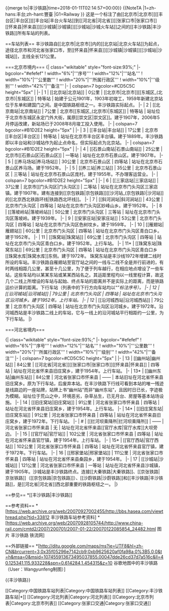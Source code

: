 {{merge to|丰沙铁路|time=2018-01-11T02:14:57+00:00}}
{{NoteTA
|1=zh-hans:丰台;zh-hant:豐臺
|G1=Railway
}}
这是一个标注了由[[北京市|北京市]][[丰台区|丰台区]][[丰台站|丰台火车站]]到[[河北省|河北省]][[张家口市|张家口市]][[怀来县|怀来县]][[沙城镇|沙城镇]][[沙城站|沙城火车站]]之间的[[丰沙铁路|丰沙铁路]]所有车站的列表。

==车站列表==
丰沙铁路自[[北京市|北京市]]内的[[北京站|北京火车站]]为起点，途径北京市和河北省张家口市，至[[怀来县|怀来县]][[沙城镇|沙城镇]][[沙城站|沙城站]]，主线全长121公里。

===北京市境内===
{| class="wikitable" style="font-size:93%;"
|- bgcolor="#efefef"
! width="6%"|'''序号'''
! width="12%"|'''站名'''
! width="10%"|'''公里数''' 
! width="20%"|'''所属行政区'''
! width="10%"|'''级别'''
! width="42%"|'''备注'''
|-
| colspan=7 bgcolor=#CD5C5C height="5px" |
|-
| 1
| [[北京站|北京站]]
| 0公里
| [[北京市|北京市]][[东城区_(北京市)|东城区]]
| 特等站
| 始建于公元1901年，1903年初竣工，1959年新建北京站位于东单和建国门之间。是中国铁路枢纽之一。丰沙铁路实际起点。
|-
| 2
| [[北京南站|北京南站]]
| 7公里
| 北京市[[东城区_(北京市)|东城区]]
| 特等站
| 站址位于北京市东城区永定门外大街，属原[[崇文区|崇文区]]。建于1907年，2006年5月停运改建，新站场已于2008年8月竣工投入使用。
|-
| colspan=7 bgcolor=#B1D2E2 height="5px" |
|-
| 3
| [[丰台站|丰台站]]
| 17公里
| 北京市[[丰台区|丰台区]]
| 特等站
| 站址在北京市丰台区丰台镇。建于1889年。丰沙铁路即以丰台站和沙城站作为起止点命名，但实际起点为北京站。
|-
| colspan=7 bgcolor=#B1D2E2 height="5px" |
|-
| 4
| [[石景山南站|石景山南站]]
| 25公里
| 北京市[[石景山区|石景山区]]
| 一等站
| 站址在北京市石景山区。建于1907年。
|-
| 5
| [[养马场站|养马场站]]
| 30公里
| 北京市石景山区
| 四等站
| 站址在北京市石景山区养马场。建于1952年。
|-
| 5
| [[养三站|养三站]]
| 35公里
| 北京市石景山区
| 三等站
| 站址在北京市石景山区庞村。建于1955年。不办理客运营业。
|-
| colspan=7 bgcolor=#B1D2E2 height="5px" |
|-
| 6
| [[三家店站|三家店站]]
| 37公里
| 北京市[[门头沟区|门头沟区]]
| 二等站
| 站址在北京市门头沟区三家店镇。建于1907年。建有连接到[[京包铁路|京包铁路]][[沙河站_(京包铁路)|沙河站]]的[[北京西北铁路环线|铁路西北环线]]。
|-
| 7
| [[斜河涧站|斜河涧站]]
| 43公里
| 北京市门头沟区
| 四等站
| 站址在北京市门头沟区妙峰山乡。建于1952年。
|-
| 8
| [[落坡岭站|落坡岭站]]
| 50公里
| 北京市门头沟区
| 三等站
| 站址在北京市门头沟区落坡岭。建于1939年。
|-
| 9
| [[安家庄站|安家庄站]]
| 53公里
| 北京市门头沟区
| 四等站
| 站址在北京市门头沟区色树坟乡。建于1959年。
|-
| 10
| [[雁翅站|雁翅站]]
| 60公里
| 北京市门头沟区
| 四等站
| 站址在北京市门头沟区青白口乡。建于1952年。
|-
| 11
| [[珠窝站|珠窝站]]
| 69公里
| 北京市门头沟区
| 四等站
| 站址在北京市门头沟区青白口乡。建于1952年。上行车站。
|-
| 11*
| [[珠窝东站|珠窝东站]]
| 69公里
| 北京市门头沟区
| 四等站
| 站址在北京市门头沟区青白口乡[[珠窝水库|珠窝水库]]东侧。建于1972年。 珠窝东站是丰沙线1972年增建二线时所设的车站。丰沙铁路自雁翅站至官厅站之间的一线与二线不全是并行前进的，有时两线相距几公里，甚至十几公里，为了便于列车越行，在相应地点增设了一些车站，这些车站均以某某东站或某某西站名之。其运距里程均以一线里程计算，故这几个二线上所增设的车站与起始、终点车站的距离并不是实际上的距离，而是铁路运价计算的距离。下行车站（列表中的下行方向车站均以“*”标注序号）。
|-
| 12
| [[沿河城站|沿河城站]]
| 79公里
| 北京市门头沟区
| 四等站
| 站址在北京市门头沟区沿河城乡。建于1952年。上行车站。
|-
| 12*
| [[沿河城西站|沿河城西站]]
| 79公里
| 北京市门头沟区
| 四等站
| 站址在北京市门头沟区沿河城乡。建于1972年。沿河城西站是丰沙铁路二线上的车站，它与一线上的沿河城站平行相距约一公里，为下行车站。
|}

===河北省境内===

{| class="wikitable" style="font-size:93%;"
|- bgcolor="#efefef"
! width="6%"|'''序号'''
! width="12%"|'''站名'''
! width="10%"|'''公里数''' 
! width="20%"|'''所属行政区'''
! width="10%"|'''级别'''
! width="42%"|'''备注'''
|-
| colspan=7 bgcolor=#CD5C5C height="5px" |
|-
| 13
| [[幽州站|幽州站]]
| 84公里
| [[河北省|河北省]][[张家口市|张家口市]][[怀来县|怀来县]]
| 四等站
| 站址在河北省怀来县旧庄窝乡，建于1954年。上行车站。
|-
| 13*
| [[幽州东站|幽州东站]]
| 84公里
| 河北省张家口市怀来县
| ——
| 本站旧址在河北省怀来县旧庄窝乡。原为下行车站，后废弃本站。在丰沙铁路下行线可看到本站的唯一残迹是线路边的一座站牌，站牌上书“幽州站”而非“幽州东站”，且因时日已长，字迹极为模糊。站址位于荒山之中，环境恶劣，杂草丛生，已无月台、房屋等基本站场设施。
|-
| 14
| [[旧庄窝站|旧庄窝站]]
| 91公里
| 河北省张家口市怀来县
| 四等站
| 站址在河北省怀来县旧庄窝乡，建于1954年。上行车站。
|-
| 14*
| [[旧庄窝东站|旧庄窝东站]]
| 91公里
| 河北省张家口市怀来县
| 四等站
| 站址在河北省怀来县旧庄窝乡，建于1972年。下行车站。
|-
| #
| [[拦河坝乘降所|拦河坝乘降所]]
| ——
| 河北省张家口市怀来县
| 无
| 站址在河北省怀来县[[官厅水库|官厅水库]]大坝旁边。
|-
| 15
| [[官厅站|官厅站]]
| 102公里
| 河北省张家口市怀来县
| 四等站
| 站址在河北省怀来县官厅镇，建于1954年。上行车站。
|-
| 15*
| [[官厅西站|官厅西站]]
| 102公里
| 河北省张家口市怀来县
| 四等站
| 站址在河北省怀来县官厅镇，建于1972年。下行车站。
|-
| 16
| [[邢家堡站|邢家堡站]]
| 111公里
| 河北省张家口市怀来县
| 四等站
| 站址在河北省怀来县桑园乡，建于1954年。
|-
| 17
| [[沙城站|沙城站]]
| 121公里
| 河北省张家口市怀来县
| 一等站
| 站址在河北省怀来县沙城镇，建于1905年。沙城站是丰沙铁路终点。连接[[大秦铁路|大秦铁路]]、[[京张铁路|京张铁路]]（[[京包铁路|京包铁路]]）、[[沙蔚铁路|沙蔚铁路]]和[[丰沙铁路|丰沙铁路]]，是[[河北省|河北省]]西北部重要的铁路枢纽之一。
|}

==参见==
*[[丰沙铁路|丰沙铁路]]

==参考资料==
*[https://web.archive.org/web/20070927002455/http://bbs.hasea.com/viewthread.php?tid=33812 丰沙铁路车站参考资料]
*[https://web.archive.org/web/20070928105744/http://www.china-rail.com/cmtd2/2007/200701/2007-01-22/20070122085854_24482.html 图片 丰沙铁路 铁流网]

==外部链接==
*[http://ditu.google.com/maps/ms?ie=UTF8&hl=zh-CN&brcurrent=3,0x35f05296e7142cb9:0xb9625620af0fa98a,0%3B5,0,0&t=h&msa=0&msid=107455913673495037855.00047dde26cd37d7a516c&ll=40.125341,115.933228&spn=0.614284,1.454315&z=10 谷歌地图中的丰沙铁路（User：Wangyunfeng制图）]

{{丰沙铁路}}

[[Category:中国铁路车站列表|Category:中国铁路车站列表]]
[[Category:丰沙铁路车站|*]]
[[Category:河北列表|Category:河北列表]]
[[Category:北京市列表|Category:北京市列表]]
[[Category:张家口交通|Category:张家口交通]]